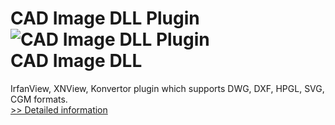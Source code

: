 # CAD Image DLL Plugin<br />![CAD Image DLL Plugin](https://mycommerce.akamaized.net/api/pimages/P194787/BIG/194787.JPG)<br />CAD Image DLL
IrfanView, XNView, Konvertor plugin which supports DWG, DXF, HPGL, SVG, CGM formats.<br />[>> Detailed information](https://secure.shareit.com/shareit/product.html?productid=194787&affiliateid=200057808)